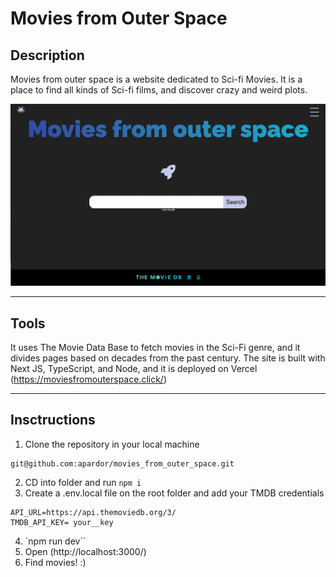 # Movies from Outer Space

## Description
Movies from outer space is a website dedicated to Sci-fi Movies. It is a place to find all kinds of Sci-fi films, and discover crazy and weird plots. 

![home](./home.png)

 ---
## Tools

It uses The Movie Data Base to fetch movies in the Sci-Fi genre, and it divides pages based on decades from the past century. The site is built with Next JS, TypeScript, and Node, and it is deployed on Vercel (https://moviesfromouterspace.click/)

---

## Insctructions 
1. Clone the repository in your local machine
````
git@github.com:apardor/movies_from_outer_space.git
````
2. CD into folder and run `npm i`
3. Create a .env.local file on the root folder and add your TMDB credentials
````
API_URL=https://api.themoviedb.org/3/
TMDB_API_KEY= your__key
````
4. `npm run dev``
5. Open (http://localhost:3000/)
6. Find movies! :)
